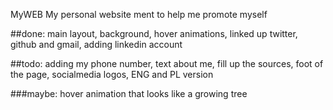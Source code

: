 MyWEB
My personal website ment to help me promote myself

##done: main layout, background, hover animations, linked up twitter, github and gmail, adding linkedin account

##todo: adding my phone number, text about me, fill up the sources, foot of the page, socialmedia logos, ENG and PL version

###maybe: hover animation that looks like a growing tree 
